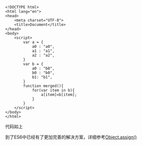 ```
<!DOCTYPE html>
<html lang="en">
<head>
    <meta charset="UTF-8">
    <title>Document</title>
</head>
<body>
    <script>
        var a = {
            a0 : "a0",
            a1 : "a1",
            a2 : "a2",
        }
        var b = {
            a0 : "b0",
            b0 : "b0",
            b1: "b1",
        }
        function merged(){
            for(var item in b){
                a[item]=b[item];
            }
        }
    </script>
</body>
</html>
```
代码如上

到了ES6中已经有了更加完善的解决方案，详细参考[Object.assign()](https://developer.mozilla.org/zh-CN/docs/Web/JavaScript/Reference/Global_Objects/Object/assign)
